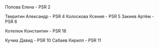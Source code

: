 
Попова Елена - PSR 2
 
Тверитин Александр - PSR 4
Колоскова Ксения - PSR 5
Закиев Артём - PSR 6

Котелюк Константин - PSR 18

Кучма Давид - PSR 10
Сабаев Кирилл - PSR 11
